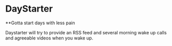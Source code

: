 # DayStarter
**Gotta start days with less pain

Daystarter will try to provide an RSS feed and several morning wake up calls and agreeable videos when you wake up.
